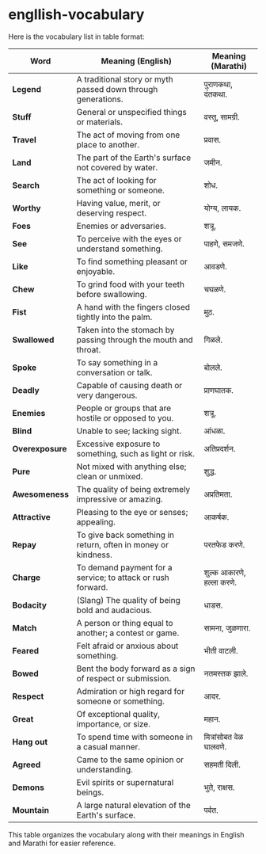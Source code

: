# engllish-vocabulary

Here is the vocabulary list in table format:

| **Word**       | **Meaning (English)**                                               | **Meaning (Marathi)**        |
|----------------|---------------------------------------------------------------------|------------------------------|
| **Legend**     | A traditional story or myth passed down through generations.        | पुराणकथा, दंतकथा.           |
| **Stuff**      | General or unspecified things or materials.                         | वस्तू, सामग्री.              |
| **Travel**     | The act of moving from one place to another.                        | प्रवास.                      |
| **Land**       | The part of the Earth's surface not covered by water.               | जमीन.                        |
| **Search**     | The act of looking for something or someone.                        | शोध.                         |
| **Worthy**     | Having value, merit, or deserving respect.                          | योग्य, लायक.                 |
| **Foes**       | Enemies or adversaries.                                             | शत्रू.                        |
| **See**        | To perceive with the eyes or understand something.                  | पाहणे, समजणे.               |
| **Like**       | To find something pleasant or enjoyable.                            | आवडणे.                       |
| **Chew**       | To grind food with your teeth before swallowing.                    | चघळणे.                      |
| **Fist**       | A hand with the fingers closed tightly into the palm.               | मुठ.                         |
| **Swallowed**  | Taken into the stomach by passing through the mouth and throat.     | गिळले.                       |
| **Spoke**      | To say something in a conversation or talk.                         | बोलले.                       |
| **Deadly**     | Capable of causing death or very dangerous.                         | प्राणघातक.                   |
| **Enemies**    | People or groups that are hostile or opposed to you.                | शत्रू.                        |
| **Blind**      | Unable to see; lacking sight.                                       | आंधळा.                       |
| **Overexposure**| Excessive exposure to something, such as light or risk.            | अतिप्रदर्शन.                 |
| **Pure**       | Not mixed with anything else; clean or unmixed.                     | शुद्ध.                       |
| **Awesomeness**| The quality of being extremely impressive or amazing.               | अप्रतिमता.                   |
| **Attractive** | Pleasing to the eye or senses; appealing.                           | आकर्षक.                      |
| **Repay**      | To give back something in return, often in money or kindness.       | परतफेड करणे.                 |
| **Charge**     | To demand payment for a service; to attack or rush forward.         | शुल्क आकारणे, हल्ला करणे.    |
| **Bodacity**   | (Slang) The quality of being bold and audacious.                    | धाडस.                        |
| **Match**      | A person or thing equal to another; a contest or game.              | सामना, जुळणारा.              |
| **Feared**     | Felt afraid or anxious about something.                             | भीती वाटली.                  |
| **Bowed**      | Bent the body forward as a sign of respect or submission.           | नतमस्तक झाले.                |
| **Respect**    | Admiration or high regard for someone or something.                 | आदर.                         |
| **Great**      | Of exceptional quality, importance, or size.                        | महान.                        |
| **Hang out**   | To spend time with someone in a casual manner.                      | मित्रांसोबत वेळ घालवणे.      |
| **Agreed**     | Came to the same opinion or understanding.                          | सहमती दिली.                  |
| **Demons**     | Evil spirits or supernatural beings.                                | भुते, राक्षस.                |
| **Mountain**   | A large natural elevation of the Earth's surface.                   | पर्वत.                        |

This table organizes the vocabulary along with their meanings in English and Marathi for easier reference.
